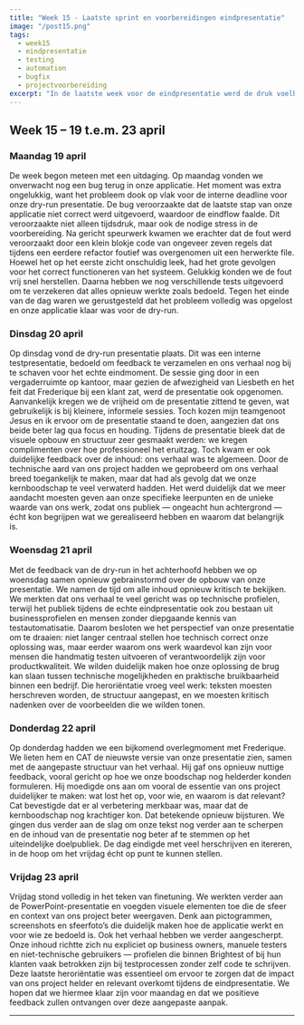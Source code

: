 ```yaml
---
title: "Week 15 - Laatste sprint en voorbereidingen eindpresentatie"
image: "/post15.png"
tags:
  - week15
  - eindpresentatie
  - testing
  - automation
  - bugfix
  - projectvoorbereiding
excerpt: "In de laatste week voor de eindpresentatie werd de druk voelbaar. Een kritieke bug, een intensieve dry-run en een reeks presentatiesessies zorgden voor een stevige eindsprint richting een duidelijke, toegankelijke pitch voor zowel technische als niet-technische stakeholders."
---
```


## Week 15 – 19 t.e.m. 23 april

### Maandag 19 april

De week begon meteen met een uitdaging. Op maandag vonden we onverwacht nog een bug terug in onze applicatie. Het moment was extra ongelukkig, want het probleem dook op vlak voor de interne deadline voor onze dry-run presentatie. De bug veroorzaakte dat de laatste stap van onze applicatie niet correct werd uitgevoerd, waardoor de eindflow faalde. Dit veroorzaakte niet alleen tijdsdruk, maar ook de nodige stress in de voorbereiding. Na gericht speurwerk kwamen we erachter dat de fout werd veroorzaakt door een klein blokje code van ongeveer zeven regels dat tijdens een eerdere refactor foutief was overgenomen uit een herwerkte file. Hoewel het op het eerste zicht onschuldig leek, had het grote gevolgen voor het correct functioneren van het systeem. Gelukkig konden we de fout vrij snel herstellen. Daarna hebben we nog verschillende tests uitgevoerd om te verzekeren dat alles opnieuw werkte zoals bedoeld. Tegen het einde van de dag waren we gerustgesteld dat het probleem volledig was opgelost en onze applicatie klaar was voor de dry-run.

### Dinsdag 20 april

Op dinsdag vond de dry-run presentatie plaats. Dit was een interne testpresentatie, bedoeld om feedback te verzamelen en ons verhaal nog bij te schaven voor het echte eindmoment. De sessie ging door in een vergaderruimte op kantoor, maar gezien de afwezigheid van Liesbeth en het feit dat Frederique bij een klant zat, werd de presentatie ook opgenomen. Aanvankelijk kregen we de vrijheid om de presentatie zittend te geven, wat gebruikelijk is bij kleinere, informele sessies. Toch kozen mijn teamgenoot Jesus en ik ervoor om de presentatie staand te doen, aangezien dat ons beide beter lag qua focus en houding. Tijdens de presentatie bleek dat de visuele opbouw en structuur zeer gesmaakt werden: we kregen complimenten over hoe professioneel het eruitzag. Toch kwam er ook duidelijke feedback over de inhoud: ons verhaal was te algemeen. Door de technische aard van ons project hadden we geprobeerd om ons verhaal breed toegankelijk te maken, maar dat had als gevolg dat we onze kernboodschap te veel verwaterd hadden. Het werd duidelijk dat we meer aandacht moesten geven aan onze specifieke leerpunten en de unieke waarde van ons werk, zodat ons publiek — ongeacht hun achtergrond — écht kon begrijpen wat we gerealiseerd hebben en waarom dat belangrijk is.

### Woensdag 21 april

Met de feedback van de dry-run in het achterhoofd hebben we op woensdag samen opnieuw gebrainstormd over de opbouw van onze presentatie. We namen de tijd om alle inhoud opnieuw kritisch te bekijken. We merkten dat ons verhaal te veel gericht was op technische profielen, terwijl het publiek tijdens de echte eindpresentatie ook zou bestaan uit businessprofielen en mensen zonder diepgaande kennis van testautomatisatie. Daarom besloten we het perspectief van onze presentatie om te draaien: niet langer centraal stellen hoe technisch correct onze oplossing was, maar eerder waarom ons werk waardevol kan zijn voor mensen die handmatig testen uitvoeren of verantwoordelijk zijn voor productkwaliteit. We wilden duidelijk maken hoe onze oplossing de brug kan slaan tussen technische mogelijkheden en praktische bruikbaarheid binnen een bedrijf. Die heroriëntatie vroeg veel werk: teksten moesten herschreven worden, de structuur aangepast, en we moesten kritisch nadenken over de voorbeelden die we wilden tonen.

### Donderdag 22 april

Op donderdag hadden we een bijkomend overlegmoment met Frederique. We lieten hem en CAT de nieuwste versie van onze presentatie zien, samen met de aangepaste structuur van het verhaal. Hij gaf ons opnieuw nuttige feedback, vooral gericht op hoe we onze boodschap nog helderder konden formuleren. Hij moedigde ons aan om vooral de essentie van ons project duidelijker te maken: wat lost het op, voor wie, en waarom is dat relevant? Cat bevestigde dat er al verbetering merkbaar was, maar dat de kernboodschap nog krachtiger kon. Dat betekende opnieuw bijsturen. We gingen dus verder aan de slag om onze tekst nog verder aan te scherpen en de inhoud van de presentatie nog beter af te stemmen op het uiteindelijke doelpubliek. De dag eindigde met veel herschrijven en itereren, in de hoop om het vrijdag écht op punt te kunnen stellen.

### Vrijdag 23 april

Vrijdag stond volledig in het teken van finetuning. We werkten verder aan de PowerPoint-presentatie en voegden visuele elementen toe die de sfeer en context van ons project beter weergaven. Denk aan pictogrammen, screenshots en sfeerfoto’s die duidelijk maken hoe de applicatie werkt en voor wie ze bedoeld is. Ook het verhaal hebben we verder aangescherpt. Onze inhoud richtte zich nu expliciet op business owners, manuele testers en niet-technische gebruikers — profielen die binnen Brightest of bij hun klanten vaak betrokken zijn bij testprocessen zonder zelf code te schrijven. Deze laatste heroriëntatie was essentieel om ervoor te zorgen dat de impact van ons project helder en relevant overkomt tijdens de eindpresentatie. We hopen dat we hiermee klaar zijn voor maandag en dat we positieve feedback zullen ontvangen over deze aangepaste aanpak.

---
